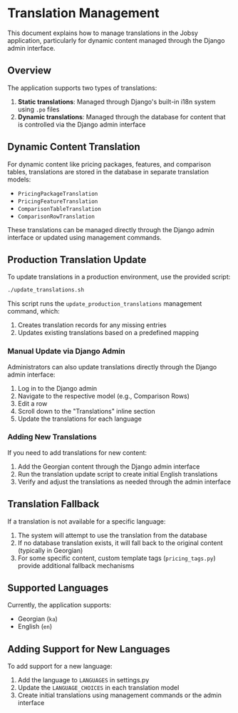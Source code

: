 # Translation Management

This document explains how to manage translations in the Jobsy application, particularly for dynamic content managed through the Django admin interface.

## Overview

The application supports two types of translations:

1. **Static translations**: Managed through Django's built-in i18n system using `.po` files
2. **Dynamic translations**: Managed through the database for content that is controlled via the Django admin interface

## Dynamic Content Translation

For dynamic content like pricing packages, features, and comparison tables, translations are stored in the database in separate translation models:

- `PricingPackageTranslation`
- `PricingFeatureTranslation`
- `ComparisonTableTranslation`
- `ComparisonRowTranslation`

These translations can be managed directly through the Django admin interface or updated using management commands.

## Production Translation Update

To update translations in a production environment, use the provided script:

```bash
./update_translations.sh
```

This script runs the `update_production_translations` management command, which:

1. Creates translation records for any missing entries
2. Updates existing translations based on a predefined mapping

### Manual Update via Django Admin

Administrators can also update translations directly through the Django admin interface:

1. Log in to the Django admin
2. Navigate to the respective model (e.g., Comparison Rows)
3. Edit a row
4. Scroll down to the "Translations" inline section
5. Update the translations for each language

### Adding New Translations

If you need to add translations for new content:

1. Add the Georgian content through the Django admin interface
2. Run the translation update script to create initial English translations
3. Verify and adjust the translations as needed through the admin interface

## Translation Fallback

If a translation is not available for a specific language:

1. The system will attempt to use the translation from the database
2. If no database translation exists, it will fall back to the original content (typically in Georgian)
3. For some specific content, custom template tags (`pricing_tags.py`) provide additional fallback mechanisms

## Supported Languages

Currently, the application supports:

- Georgian (`ka`)
- English (`en`)

## Adding Support for New Languages

To add support for a new language:

1. Add the language to `LANGUAGES` in settings.py
2. Update the `LANGUAGE_CHOICES` in each translation model
3. Create initial translations using management commands or the admin interface
